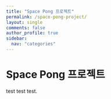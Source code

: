 ```yaml
---
title: "Space Pong 프로젝트"
permalink: /space-pong-project/
layout: single
comments: false
author_profile: true
sidebar:
  nav: "categories"
---
```


# Space Pong 프로젝트

test test test.